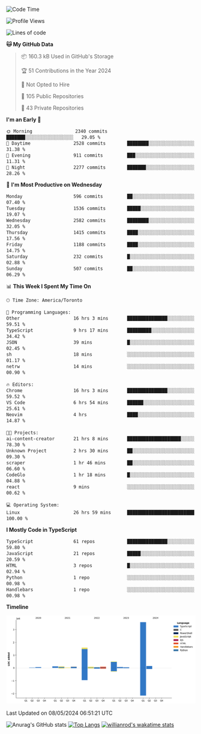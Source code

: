 <!--START_SECTION:waka-->
![Code Time](http://img.shields.io/badge/Code%20Time-1%2C525%20hrs%2028%20mins-blue)

![Profile Views](http://img.shields.io/badge/Profile%20Views-0-blue)

![Lines of code](https://img.shields.io/badge/From%20Hello%20World%20I%27ve%20Written-6.5%20million%20lines%20of%20code-blue)

**🐱 My GitHub Data** 

> 📦 160.3 kB Used in GitHub's Storage 
 > 
> 🏆 51 Contributions in the Year 2024
 > 
> 🚫 Not Opted to Hire
 > 
> 📜 105 Public Repositories 
 > 
> 🔑 43 Private Repositories 
 > 
**I'm an Early 🐤** 

```text
🌞 Morning                2340 commits        ███████░░░░░░░░░░░░░░░░░░   29.05 % 
🌆 Daytime                2528 commits        ████████░░░░░░░░░░░░░░░░░   31.38 % 
🌃 Evening                911 commits         ███░░░░░░░░░░░░░░░░░░░░░░   11.31 % 
🌙 Night                  2277 commits        ███████░░░░░░░░░░░░░░░░░░   28.26 % 
```
📅 **I'm Most Productive on Wednesday** 

```text
Monday                   596 commits         ██░░░░░░░░░░░░░░░░░░░░░░░   07.40 % 
Tuesday                  1536 commits        █████░░░░░░░░░░░░░░░░░░░░   19.07 % 
Wednesday                2582 commits        ████████░░░░░░░░░░░░░░░░░   32.05 % 
Thursday                 1415 commits        ████░░░░░░░░░░░░░░░░░░░░░   17.56 % 
Friday                   1188 commits        ████░░░░░░░░░░░░░░░░░░░░░   14.75 % 
Saturday                 232 commits         █░░░░░░░░░░░░░░░░░░░░░░░░   02.88 % 
Sunday                   507 commits         ██░░░░░░░░░░░░░░░░░░░░░░░   06.29 % 
```


📊 **This Week I Spent My Time On** 

```text
🕑︎ Time Zone: America/Toronto

💬 Programming Languages: 
Other                    16 hrs 3 mins       ███████████████░░░░░░░░░░   59.51 % 
TypeScript               9 hrs 17 mins       █████████░░░░░░░░░░░░░░░░   34.42 % 
JSON                     39 mins             █░░░░░░░░░░░░░░░░░░░░░░░░   02.45 % 
sh                       18 mins             ░░░░░░░░░░░░░░░░░░░░░░░░░   01.17 % 
netrw                    14 mins             ░░░░░░░░░░░░░░░░░░░░░░░░░   00.90 % 

🔥 Editors: 
Chrome                   16 hrs 3 mins       ███████████████░░░░░░░░░░   59.52 % 
VS Code                  6 hrs 54 mins       ██████░░░░░░░░░░░░░░░░░░░   25.61 % 
Neovim                   4 hrs               ████░░░░░░░░░░░░░░░░░░░░░   14.87 % 

🐱‍💻 Projects: 
ai-content-creator       21 hrs 8 mins       ████████████████████░░░░░   78.30 % 
Unknown Project          2 hrs 30 mins       ██░░░░░░░░░░░░░░░░░░░░░░░   09.30 % 
scraper                  1 hr 46 mins        ██░░░░░░░░░░░░░░░░░░░░░░░   06.60 % 
CodeGlo                  1 hr 18 mins        █░░░░░░░░░░░░░░░░░░░░░░░░   04.88 % 
react                    9 mins              ░░░░░░░░░░░░░░░░░░░░░░░░░   00.62 % 

💻 Operating System: 
Linux                    26 hrs 59 mins      █████████████████████████   100.00 % 
```

**I Mostly Code in TypeScript** 

```text
TypeScript               61 repos            ███████████████░░░░░░░░░░   59.80 % 
JavaScript               21 repos            █████░░░░░░░░░░░░░░░░░░░░   20.59 % 
HTML                     3 repos             █░░░░░░░░░░░░░░░░░░░░░░░░   02.94 % 
Python                   1 repo              ░░░░░░░░░░░░░░░░░░░░░░░░░   00.98 % 
Handlebars               1 repo              ░░░░░░░░░░░░░░░░░░░░░░░░░   00.98 % 
```



**Timeline**

![Lines of Code chart](https://raw.githubusercontent.com/wise-introvert/wise-introvert/master/assets/bar_graph.png)


 Last Updated on 08/05/2024 06:51:21 UTC
<!--END_SECTION:waka-->

![Anurag's GitHub stats](https://github-readme-stats.vercel.app/api?username=wise-introvert&count_private=true&show_icons=true)
[![Top Langs](https://github-readme-stats.vercel.app/api/top-langs/?username=wise-introvert&langs_count=10)](https://github.com/anuraghazra/github-readme-stats)
[![willianrod's wakatime stats](https://github-readme-stats.vercel.app/api/wakatime?username=wiseintrovert)](https://github.com/anuraghazra/github-readme-stats)

